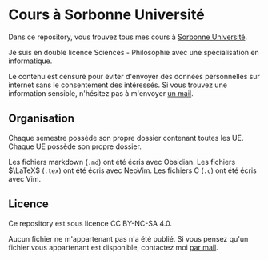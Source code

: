# Cours à Sorbonne Université
Dans ce repository, vous trouvez tous mes cours à 
[Sorbonne Université](https://sorbonne-universite.fr).

Je suis en double licence Sciences - Philosophie avec une spécialisation en informatique.

Le contenu est censuré pour éviter d'envoyer des données personnelles sur internet sans le 
consentement des intéressés.
Si vous trouvez une information sensible, n'hésitez pas à m'envoyer 
[un mail](mailto:me@anhgelus.world).
## Organisation
Chaque semestre possède son propre dossier contenant toutes les UE.
Chaque UE possède son propre dossier.

Les fichiers markdown (`.md`) ont été écris avec Obsidian.
Les fichiers $\LaTeX$ (`.tex`) ont été écris avec NeoVim.
Les fichiers C (`.c`) ont été écris avec Vim.
## Licence
Ce repository est sous licence CC BY-NC-SA 4.0.

Aucun fichier ne m'appartenant pas n'a été publié. 
Si vous pensez qu'un fichier vous appartenant est disponible, contactez moi 
[par mail](mailto:me@anhgelus.world).
